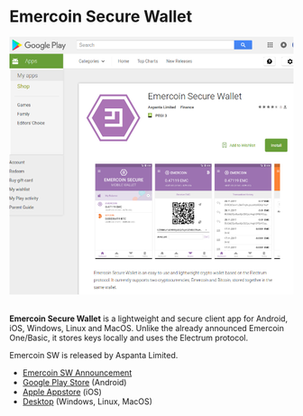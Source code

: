 # Emercoin Secure Wallet

<div class="boxOverflow">
    <img src="/images/EmercoinSW_Wallet.png" width="512" alt="Emercoin SW on Google Play">
</div>
<br>

<strong>Emercoin Secure Wallet</strong> is a lightweight and secure client app for Android, iOS, Windows, Linux and MacOS. Unlike the already announced Emercoin One/Basic, it
stores keys locally and uses the Electrum protocol.

Emercoin SW is released by Aspanta Limited.

-   <a target="_blank" rel="nofollow" href="https://medium.com/@emer.tech/emercoin-secure-wallet-1-0-53454d8cfca1">Emercoin SW
    Announcement</a>
-   <a target="_blank" rel="nofollow" href="https://play.google.com/store/apps/details?id=com.aspanta.emcsec">Google Play Store</a> (Android)
-   <a target="_blank" rel="nofollow" href="https://itunes.apple.com/us/app/emercoin-secure-wallet/id1273529858">Apple Appstore</a> (iOS)
-   <a target="_blank" rel="nofollow" href="https://download.emercoin.com/apps/EmcSec/latest">Desktop</a> (Windows, Linux, MacOS)

